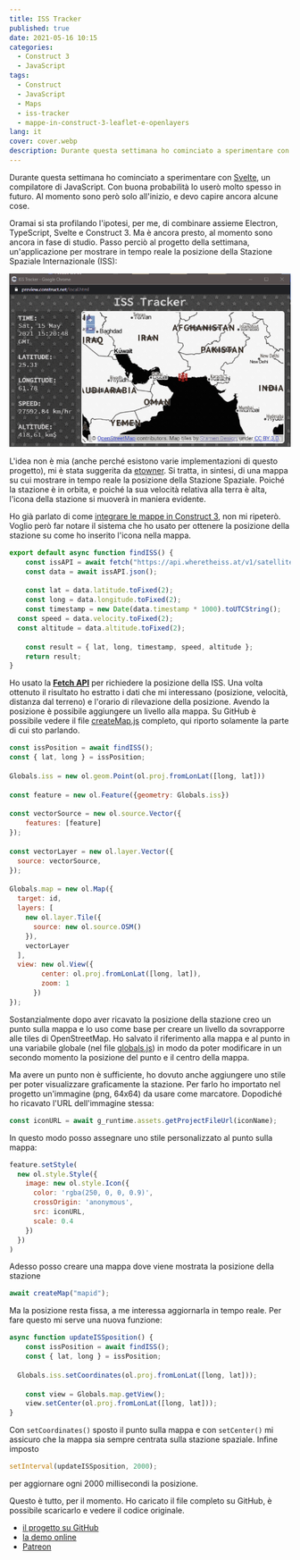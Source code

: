 ```yaml
---
title: ISS Tracker
published: true
date: 2021-05-16 10:15
categories:
  - Construct 3
  - JavaScript
tags:
  - Construct
  - JavaScript
  - Maps
  - iss-tracker
  - mappe-in-construct-3-leaflet-e-openlayers
lang: it
cover: cover.webp
description: Durante questa settimana ho cominciato a sperimentare con Svelte, un compilatore di JavaScript. Con buona probabilità lo userò molto spesso in futuro. Al momento sono però solo all'inizio, e devo capire ancora alcune cose.
---
```


Durante questa settimana ho cominciato a sperimentare con [Svelte](https://svelte.dev/), un compilatore di JavaScript. Con buona probabilità lo userò molto spesso in futuro. Al momento sono però solo all'inizio, e devo capire ancora alcune cose. 

Oramai si sta profilando l'ipotesi, per me, di combinare assieme Electron, TypeScript, Svelte e Construct 3. Ma è ancora presto, al momento sono ancora in fase di studio. Passo perciò al progetto della settimana, un'applicazione per mostrare in tempo reale la posizione della Stazione Spaziale Internazionale (ISS):

![animation](./animation.gif)

L'idea non è mia (anche perché esistono varie implementazioni di questo progetto), mi è stata suggerita da [etowner](https://etowner.itch.io/). Si tratta, in sintesi, di una mappa su cui mostrare in tempo reale la posizione della Stazione Spaziale. Poiché la stazione è in orbita, e poiché la sua velocità relativa alla terra è alta, l'icona della stazione si muoverà in maniera evidente.

Ho già parlato di come [integrare le mappe in Construct 3](https://blog.stranianelli.com/mappe-in-construct-3-leaflet-e-openlayers/), non mi ripeterò. Voglio però far notare il sistema che ho usato per ottenere la posizione della stazione su come ho inserito l'icona nella mappa.

```js
export default async function findISS() {
	const issAPI = await fetch("https://api.wheretheiss.at/v1/satellites/25544");
	const data = await issAPI.json();
	
	const lat = data.latitude.toFixed(2);
	const long = data.longitude.toFixed(2);
	const timestamp = new Date(data.timestamp * 1000).toUTCString();
  const speed = data.velocity.toFixed(2);
  const altitude = data.altitude.toFixed(2);
	
	const result = { lat, long, timestamp, speed, altitude };
	return result;
}
```

Ho usato la [**Fetch API**](https://developer.mozilla.org/en-US/docs/Web/API/Fetch_API/Using_Fetch) per richiedere la posizione della ISS. Una volta ottenuto il risultato ho estratto i dati che mi interessano (posizione, velocità, distanza dal terreno) e l'orario di rilevazione della posizione. Avendo la posizione è possibile aggiungere un livello alla mappa. Su GitHub è possibile vedere il file [createMap.js](https://github.com/el3um4s/construct-demo/blob/master/mini-template/006-iss-tracker/source/files/scripts/createmap.js) completo, qui riporto solamente la parte di cui sto parlando.

```js
const issPosition = await findISS();
const { lat, long } = issPosition;
		
Globals.iss = new ol.geom.Point(ol.proj.fromLonLat([long, lat]))
	
const feature = new ol.Feature({geometry: Globals.iss})

const vectorSource = new ol.source.Vector({
	features: [feature]
});

const vectorLayer = new ol.layer.Vector({
  source: vectorSource,
});

Globals.map = new ol.Map({
  target: id,
  layers: [
    new ol.layer.Tile({	
      source: new ol.source.OSM()
    }),
    vectorLayer
  ],
  view: new ol.View({
        center: ol.proj.fromLonLat([long, lat]),
        zoom: 1
      })
});
```

Sostanzialmente dopo aver ricavato la posizione della stazione creo un punto sulla mappa e lo uso come base per creare un livello da sovrapporre alle tiles di OpenStreetMap. Ho salvato il riferimento alla mappa e al punto in una variabile globale (nel file [globals.js](https://github.com/el3um4s/construct-demo/blob/master/mini-template/006-iss-tracker/source/files/scripts/globals.js)) in modo da poter modificare in un secondo momento la posizione del punto e il centro della mappa.

Ma avere un punto non è sufficiente, ho dovuto anche aggiungere uno stile per poter visualizzare graficamente la stazione. Per farlo ho importato nel progetto un'immagine (png, 64x64) da usare come marcatore. Dopodiché ho ricavato l'URL dell'immagine stessa:

```js
const iconURL = await g_runtime.assets.getProjectFileUrl(iconName);
```

In questo modo posso assegnare uno stile personalizzato al punto sulla mappa:

```js
feature.setStyle(
  new ol.style.Style({
    image: new ol.style.Icon({
      color: 'rgba(250, 0, 0, 0.9)',
      crossOrigin: 'anonymous',
      src: iconURL,
      scale: 0.4
    })
  })
)
```

Adesso posso creare una mappa dove viene mostrata la posizione della stazione

```js
await createMap("mapid");
```

Ma la posizione resta fissa, a me interessa aggiornarla in tempo reale. Per fare questo mi serve una nuova funzione:

```js
async function updateISSposition() {
	const issPosition = await findISS();
	const { lat, long } = issPosition;
	
  Globals.iss.setCoordinates(ol.proj.fromLonLat([long, lat]));

	const view = Globals.map.getView();
	view.setCenter(ol.proj.fromLonLat([long, lat]));
}
```

Con `setCoordinates()` sposto il punto sulla mappa e con `setCenter()` mi assicuro che la mappa sia sempre centrata sulla stazione spaziale. Infine imposto 

```js
setInterval(updateISSposition, 2000);
```

per aggiornare ogni 2000 millisecondi la posizione.

Questo è tutto, per il momento. Ho caricato il file completo su GitHub, è possibile scaricarlo e vedere il codice originale.

- [il progetto su GitHub](https://github.com/el3um4s/construct-demo)
- [la demo online](https://c3demo.stranianelli.com/mini-template/006-iss-tracker/demo/)
- [Patreon](https://www.patreon.com/el3um4s)